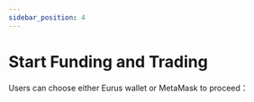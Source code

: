 ```yaml
---
sidebar_position: 4
---
```

# Start Funding and Trading

Users can choose either Eurus wallet or MetaMask to proceed：